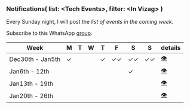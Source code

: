 ### Notifications( list: \<Tech Events>, filter: \<In Vizag> )

Every Sunday night, I will post the *list of events in the coming week*.

Subscribe to this WhatsApp [group](https://chat.whatsapp.com/EZ7ggy0kEmJ8nCiY6pJYsp).    

| Week | M | T | W |  T | F | S | S | details |
| -- | -- | -- | -- | -- | -- | -- | -- | -- |
| Dec30th - Jan5th | ✓ |  |   |  ✓ | ✓✓ | ✓✓ | ✓✓ | [👁](weeks/2020/w01-dec30-jan5th.txt) |  
| Jan6th - 12th |  |  |  |  |  | ✓ |  | [👁](weeks/2020/w02-jan6th-jan12th.txt) |  
| Jan13th - 19th |  |  |  |  |  |  |  | [👁](weeks/2020/w03-jan13th-jan19th.txt) |  
| Jan20th - 26th |  |  |  |  |  |  |  | [👁](weeks/2020/w04-jan20th-jan26th.txt) |  
